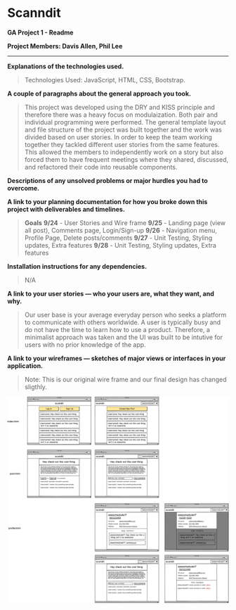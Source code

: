 
# Scanndit

**GA Project 1 - Readme**

**Project Members: Davis Allen, Phil Lee**

---

**Explanations of the technologies used.**

>Technologies Used: JavaScript, HTML, CSS, Bootstrap.

**A couple of paragraphs about the general approach you took.**

> This project was developed using the DRY and KISS principle and therefore there was a heavy focus on modulaization. Both pair and individual programming were performed. The general template layout and file structure of the project was built together and the work was divided based on user stories. In order to keep the team working together they tackled different user stories from the same features. This allowed the members to independently work on a story but also forced them to have frequent meetings where they shared, discussed, and refactored their code into reusable components.


**Descriptions of any unsolved problems or major hurdles you had to overcome.**

> 

**A link to your planning documentation for how you broke down this project with deliverables and timelines.**

> **Goals**
    **9/24** - User Stories and Wire frame
    **9/25** - Landing page (view all post), Comments page, Login/Sign-up
    **9/26** - Navigation menu, Profile Page, Delete posts/comments 
    **9/27** - Unit Testing, Styling updates, Extra features
    **9/28** - Unit Testing, Styling updates, Extra features

**Installation instructions for any dependencies.**

> N/A

**A link to your user stories — who your users are, what they want, and why.**

> Our user base is your average everyday person who seeks a platform to communicate with others worldwide. A user is typically busy and do not have the time to learn how to use a product. Therefore, a minimalist approach was taken and the UI was built to be intutive for users with no prior knowledge of the app.

**A link to your wireframes — sketches of major views or interfaces in your application.**

> Note: This is our original wire frame and our final design has changed sligthly.

![](Scanndit_Wire_Frame.png)

